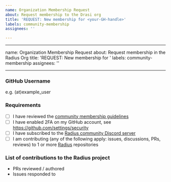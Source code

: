 ```yaml
---
name: Organization Membership Request
about: Request membership to the Drasi org
title: 'REQUEST: New membership for <your-GH-handle>'
labels: community-membership
assignees: ''

---
```


---
name: Organization Membership Request
about: Request membership in the Radius Org
title: 'REQUEST: New membership for <your-GH-handle>'
labels: community-membership
assignees: ''

---

### GitHub Username

e.g. (at)example_user

### Requirements

- [ ] I have reviewed the [community membership guidelines](https://github.com/radius-project/community/blob/main/community-membership.md)
- [ ] I have enabled 2FA on my GitHub account, see https://github.com/settings/security
- [ ] I have subscribed to the [Radius community Discord server](https://aka.ms/radius/discord)
- [ ] I am contributing (any of the following apply: issues, discussions, PRs, reviews) to 1 or more [Radius](https://github.com/radius-project) repositories

### List of contributions to the Radius project

- PRs reviewed / authored
- Issues responded to
